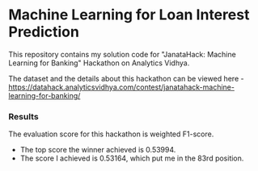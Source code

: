 # Machine Learning for Loan Interest Prediction

This repository contains my solution code for "JanataHack: Machine Learning for Banking" Hackathon on Analytics Vidhya.

The dataset and the details about this hackathon can be viewed here - https://datahack.analyticsvidhya.com/contest/janatahack-machine-learning-for-banking/

### Results

The evaluation score for this hackathon is weighted F1-score. 
* The top score the winner achieved is 0.53994.
* The score I achieved is 0.53164, which put me in the 83rd position.
